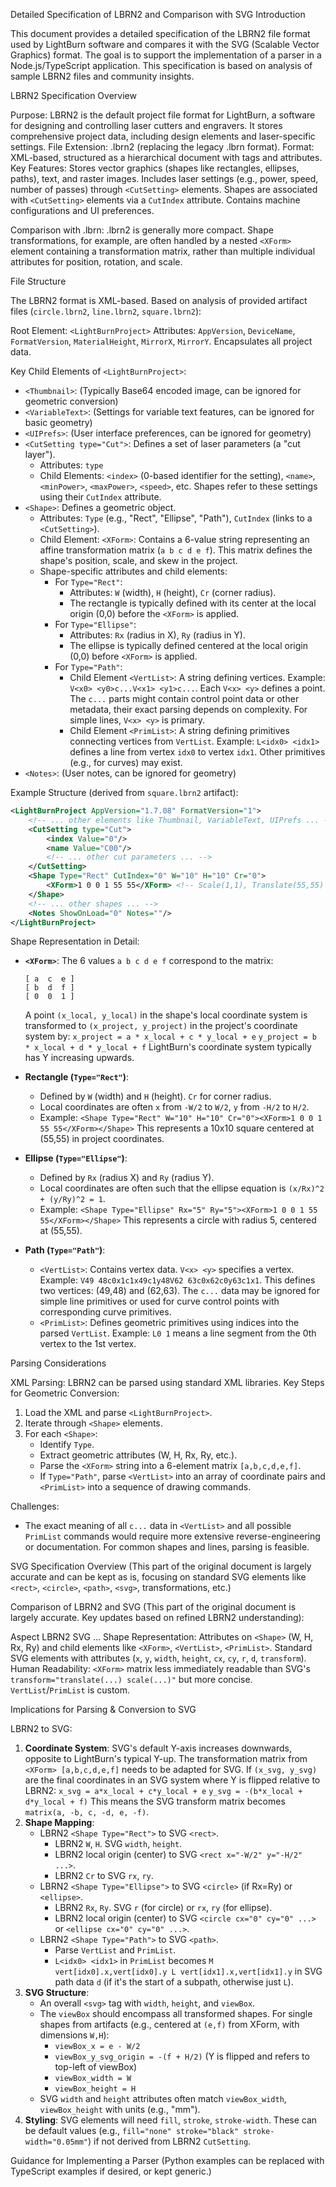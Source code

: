 Detailed Specification of LBRN2 and Comparison with SVG
Introduction

This document provides a detailed specification of the LBRN2 file format used by LightBurn software and compares it with the SVG (Scalable Vector Graphics) format. The goal is to support the implementation of a parser in a Node.js/TypeScript application. This specification is based on analysis of sample LBRN2 files and community insights.

LBRN2 Specification Overview

Purpose: LBRN2 is the default project file format for LightBurn, a software for designing and controlling laser cutters and engravers. It stores comprehensive project data, including design elements and laser-specific settings.
File Extension: .lbrn2 (replacing the legacy .lbrn format).
Format: XML-based, structured as a hierarchical document with tags and attributes.
Key Features:
Stores vector graphics (shapes like rectangles, ellipses, paths), text, and raster images.
Includes laser settings (e.g., power, speed, number of passes) through `<CutSetting>` elements.
Shapes are associated with `<CutSetting>` elements via a `CutIndex` attribute.
Contains machine configurations and UI preferences.

Comparison with .lbrn:
.lbrn2 is generally more compact. Shape transformations, for example, are often handled by a nested `<XForm>` element containing a transformation matrix, rather than multiple individual attributes for position, rotation, and scale.

File Structure

The LBRN2 format is XML-based. Based on analysis of provided artifact files (`circle.lbrn2`, `line.lbrn2`, `square.lbrn2`):

Root Element: `<LightBurnProject>`
Attributes: `AppVersion`, `DeviceName`, `FormatVersion`, `MaterialHeight`, `MirrorX`, `MirrorY`.
Encapsulates all project data.

Key Child Elements of `<LightBurnProject>`:

*   `<Thumbnail>`: (Typically Base64 encoded image, can be ignored for geometric conversion)
*   `<VariableText>`: (Settings for variable text features, can be ignored for basic geometry)
*   `<UIPrefs>`: (User interface preferences, can be ignored for geometry)
*   `<CutSetting type="Cut">`: Defines a set of laser parameters (a "cut layer").
    *   Attributes: `type`
    *   Child Elements: `<index>` (0-based identifier for the setting), `<name>`, `<minPower>`, `<maxPower>`, `<speed>`, etc. Shapes refer to these settings using their `CutIndex` attribute.
*   `<Shape>`: Defines a geometric object.
    *   Attributes: `Type` (e.g., "Rect", "Ellipse", "Path"), `CutIndex` (links to a `<CutSetting>`).
    *   Child Element: `<XForm>`: Contains a 6-value string representing an affine transformation matrix (`a b c d e f`). This matrix defines the shape's position, scale, and skew in the project.
    *   Shape-specific attributes and child elements:
        *   For `Type="Rect"`:
            *   Attributes: `W` (width), `H` (height), `Cr` (corner radius).
            *   The rectangle is typically defined with its center at the local origin (0,0) before the `<XForm>` is applied.
        *   For `Type="Ellipse"`:
            *   Attributes: `Rx` (radius in X), `Ry` (radius in Y).
            *   The ellipse is typically defined centered at the local origin (0,0) before `<XForm>` is applied.
        *   For `Type="Path"`:
            *   Child Element `<VertList>`: A string defining vertices. Example: `V<x0> <y0>c...V<x1> <y1>c...`. Each `V<x> <y>` defines a point. The `c...` parts might contain control point data or other metadata, their exact parsing depends on complexity. For simple lines, `V<x> <y>` is primary.
            *   Child Element `<PrimList>`: A string defining primitives connecting vertices from `VertList`. Example: `L<idx0> <idx1>` defines a line from vertex `idx0` to vertex `idx1`. Other primitives (e.g., for curves) may exist.
*   `<Notes>`: (User notes, can be ignored for geometry)

Example Structure (derived from `square.lbrn2` artifact):

```xml
<LightBurnProject AppVersion="1.7.08" FormatVersion="1">
    <!-- ... other elements like Thumbnail, VariableText, UIPrefs ... -->
    <CutSetting type="Cut">
        <index Value="0"/>
        <name Value="C00"/>
        <!-- ... other cut parameters ... -->
    </CutSetting>
    <Shape Type="Rect" CutIndex="0" W="10" H="10" Cr="0">
        <XForm>1 0 0 1 55 55</XForm> <!-- Scale(1,1), Translate(55,55) -->
    </Shape>
    <!-- ... other shapes ... -->
    <Notes ShowOnLoad="0" Notes=""/>
</LightBurnProject>
```

Shape Representation in Detail:

*   **`<XForm>`**: The 6 values `a b c d e f` correspond to the matrix:
    ```
    [ a  c  e ]
    [ b  d  f ]
    [ 0  0  1 ]
    ```
    A point `(x_local, y_local)` in the shape's local coordinate system is transformed to `(x_project, y_project)` in the project's coordinate system by:
    `x_project = a * x_local + c * y_local + e`
    `y_project = b * x_local + d * y_local + f`
    LightBurn's coordinate system typically has Y increasing upwards.

*   **Rectangle (`Type="Rect"`)**:
    *   Defined by `W` (width) and `H` (height). `Cr` for corner radius.
    *   Local coordinates are often `x` from `-W/2` to `W/2`, `y` from `-H/2` to `H/2`.
    *   Example: `<Shape Type="Rect" W="10" H="10" Cr="0"><XForm>1 0 0 1 55 55</XForm></Shape>`
      This represents a 10x10 square centered at (55,55) in project coordinates.

*   **Ellipse (`Type="Ellipse"`)**:
    *   Defined by `Rx` (radius X) and `Ry` (radius Y).
    *   Local coordinates are often such that the ellipse equation is `(x/Rx)^2 + (y/Ry)^2 = 1`.
    *   Example: `<Shape Type="Ellipse" Rx="5" Ry="5"><XForm>1 0 0 1 55 55</XForm></Shape>`
      This represents a circle with radius 5, centered at (55,55).

*   **Path (`Type="Path"`)**:
    *   `<VertList>`: Contains vertex data. `V<x> <y>` specifies a vertex. Example: `V49 48c0x1c1x49c1y48V62 63c0x62c0y63c1x1`. This defines two vertices: (49,48) and (62,63). The `c...` data may be ignored for simple line primitives or used for curve control points with corresponding curve primitives.
    *   `<PrimList>`: Defines geometric primitives using indices into the parsed `VertList`. Example: `L0 1` means a line segment from the 0th vertex to the 1st vertex.

Parsing Considerations

XML Parsing: LBRN2 can be parsed using standard XML libraries.
Key Steps for Geometric Conversion:
1.  Load the XML and parse `<LightBurnProject>`.
2.  Iterate through `<Shape>` elements.
3.  For each `<Shape>`:
    *   Identify `Type`.
    *   Extract geometric attributes (W, H, Rx, Ry, etc.).
    *   Parse the `<XForm>` string into a 6-element matrix `[a,b,c,d,e,f]`.
    *   If `Type="Path"`, parse `<VertList>` into an array of coordinate pairs and `<PrimList>` into a sequence of drawing commands.

Challenges:
*   The exact meaning of all `c...` data in `<VertList>` and all possible `PrimList` commands would require more extensive reverse-engineering or documentation. For common shapes and lines, parsing is feasible.

SVG Specification Overview
(This part of the original document is largely accurate and can be kept as is, focusing on standard SVG elements like `<rect>`, `<circle>`, `<path>`, `<svg>`, transformations, etc.)

Comparison of LBRN2 and SVG
(This part of the original document is largely accurate. Key updates based on refined LBRN2 understanding):

Aspect LBRN2 SVG
...
Shape Representation: Attributes on `<Shape>` (W, H, Rx, Ry) and child elements like `<XForm>`, `<VertList>`, `<PrimList>`. Standard SVG elements with attributes (`x`, `y`, `width`, `height`, `cx`, `cy`, `r`, `d`, `transform`).
Human Readability: `<XForm>` matrix less immediately readable than SVG's `transform="translate(...) scale(...)"` but more concise. `VertList`/`PrimList` is custom.

Implications for Parsing & Conversion to SVG

LBRN2 to SVG:
1.  **Coordinate System**: SVG's default Y-axis increases downwards, opposite to LightBurn's typical Y-up. The transformation matrix from `<XForm> [a,b,c,d,e,f]` needs to be adapted for SVG. If `(x_svg, y_svg)` are the final coordinates in an SVG system where Y is flipped relative to LBRN2:
    `x_svg = a*x_local + c*y_local + e`
    `y_svg = -(b*x_local + d*y_local + f)`
    This means the SVG transform matrix becomes `matrix(a, -b, c, -d, e, -f)`.
2.  **Shape Mapping**:
    *   LBRN2 `<Shape Type="Rect">` to SVG `<rect>`.
        *   LBRN2 `W`, `H`. SVG `width`, `height`.
        *   LBRN2 local origin (center) to SVG `<rect x="-W/2" y="-H/2" ...>`.
        *   LBRN2 `Cr` to SVG `rx`, `ry`.
    *   LBRN2 `<Shape Type="Ellipse">` to SVG `<circle>` (if Rx=Ry) or `<ellipse>`.
        *   LBRN2 `Rx`, `Ry`. SVG `r` (for circle) or `rx`, `ry` (for ellipse).
        *   LBRN2 local origin (center) to SVG `<circle cx="0" cy="0" ...>` or `<ellipse cx="0" cy="0" ...>`.
    *   LBRN2 `<Shape Type="Path">` to SVG `<path>`.
        *   Parse `VertList` and `PrimList`.
        *   `L<idx0> <idx1>` in `PrimList` becomes `M vert[idx0].x,vert[idx0].y L vert[idx1].x,vert[idx1].y` in SVG path data `d` (if it's the start of a subpath, otherwise just `L`).
3.  **SVG Structure**:
    *   An overall `<svg>` tag with `width`, `height`, and `viewBox`.
    *   The `viewBox` should encompass all transformed shapes. For single shapes from artifacts (e.g., centered at `(e,f)` from XForm, with dimensions `W,H`):
        *   `viewBox_x = e - W/2`
        *   `viewBox_y_svg_origin = -(f + H/2)` (Y is flipped and refers to top-left of viewBox)
        *   `viewBox_width = W`
        *   `viewBox_height = H`
    *   SVG `width` and `height` attributes often match `viewBox_width`, `viewBox_height` with units (e.g., "mm").
4.  **Styling**: SVG elements will need `fill`, `stroke`, `stroke-width`. These can be default values (e.g., `fill="none" stroke="black" stroke-width="0.05mm"`) if not derived from LBRN2 `CutSetting`.

Guidance for Implementing a Parser
(Python examples can be replaced with TypeScript examples if desired, or kept generic.)
